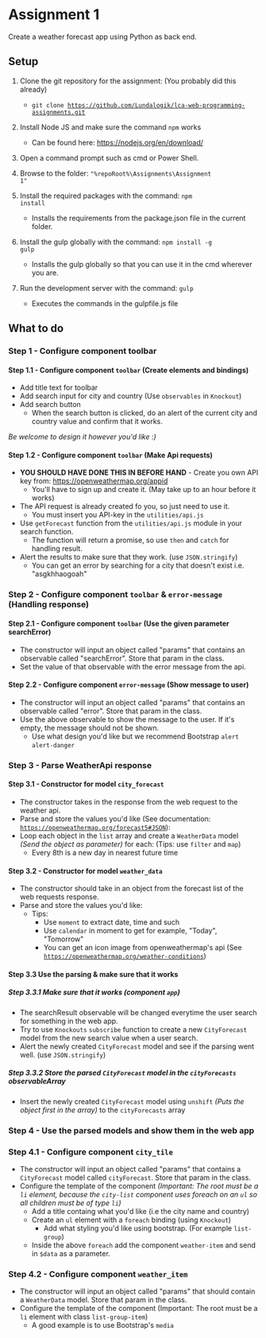 # Assignment 1
Create a weather forecast app using Python as back end.

## Setup

1. Clone the git repository for the assignment: (You probably did this already)
    * <code>git clone https://github.com/Lundalogik/lca-web-programming-assignments.git</code>
    
2. Install Node JS and make sure the command <code>npm</code> works
    * Can be found here: https://nodejs.org/en/download/
  
3. Open a command prompt such as cmd or Power Shell.

4. Browse to the folder: <code>"%repoRoot%\Assignments\Assignment 1"</code>

5. Install the required packages with the command: <code>npm install</code>
    * Installs the requirements from the package.json file in the current folder.

6. Install the gulp globally with the command: <code>npm install -g gulp</code>
    * Installs the gulp globally so that you can use it in the cmd wherever you are.

7. Run the development server with the command: <code>gulp</code>
    * Executes the commands in the gulpfile.js file

## What to do

### Step 1 - Configure component toolbar

#### Step 1.1 - Configure component <code>toolbar</code> (Create elements and bindings)
* Add title text for toolbar
* Add search input for city and country (Use <code>observables</code> in <code>Knockout</code>)
* Add search button
  * When the search button is clicked, do an alert of the current city and country value and confirm that it works.

_Be welcome to design it however you'd like :)_

#### Step 1.2 - Configure component <code>toolbar</code> (Make Api requests)
* **YOU SHOULD HAVE DONE THIS IN BEFORE HAND** - Create you own API key from: https://openweathermap.org/appid
  * You'll have to sign up and create it. (May take up to an hour before it works)
* The API request is already created fo you, so just need to use it.
   * You must insert you API-key in the <code>utilities/api.js</code>
* Use <code>getForecast</code> function from the <code>utilities/api.js</code> module in your search function.
  * The function will return a promise, so use <code>then</code> and <code>catch</code> for handling result.
* Alert the results to make sure that they work. (use <code>JSON.stringify</code>)
  * You can get an error by searching for a city that doesn't exist i.e. "asgkhhaogoah"

### Step 2 - Configure component <code>toolbar</code> & <code>error-message</code> (Handling response)
#### Step 2.1 - Configure component <code>toolbar</code> (Use the given parameter searchError)
* The constructor will input an object called "params" that contains an observable called "searchError". Store that param in the class.
* Set the value of that observable with the error message from the api.

#### Step 2.2 - Configure component <code>error-message</code> (Show message to user)
* The constructor will input an object called "params" that contains an observable called "error". Store that param in the class.
* Use the above observable to show the message to the user. If it's empty, the message should not be shown.
  * Use what design you'd like but we recommend Bootstrap <code>alert</code> <code>alert-danger</code> 

### Step 3 - Parse WeatherApi response
#### Step 3.1 - Constructor for model <code>city_forecast</code>
* The constructor takes in the response from the web request to the weather api.
* Parse and store the values you'd like (See documentation: <code>https://openweathermap.org/forecast5#JSON</code>):
* Loop each object in the <code>list</code> array and create a <code>WeatherData</code> model _(Send the object as parameter)_ for each: (Tips: use <code>filter</code> and <code>map</code>)
    * Every 8th is a new day in nearest future time

#### Step 3.2 - Constructor for model <code>weather_data</code>
* The constructor should take in an object from the forecast list of the web requests response.
* Parse and store the values you'd like:
  * Tips:
    * Use <code>moment</code> to extract date, time and such
    * Use <code>calendar</code> in moment to get for example, "Today", "Tomorrow"
    * You can get an icon image from openweathermap's api (See <code>https://openweathermap.org/weather-conditions</code>)

#### Step 3.3 Use the parsing & make sure that it works

##### Step 3.3.1 Make sure that it works (component <code>app</code>)
  * The searchResult observable will be changed everytime the user search for something in the web app.
  * Try to use <code>Knockouts</code> <code>subscribe</code> function to create a new <code>CityForecast</code> model from the new search value when a user search.
  * Alert the newly created <code>CityForecast</code> model and see if the parsing went well. (use <code>JSON.stringify</code>)

##### Step 3.3.2 Store the parsed <code>CityForecast</code> model in the <code>cityForecasts</code> observableArray
  * Insert the newly created <code>CityForecast</code> model using <code>unshift</code> _(Puts the object first in the array)_ to the <code>cityForecasts</code> array

### Step 4 - Use the parsed models and show them in the web app
### Step 4.1 - Configure component <code>city_tile</code>
* The constructor will input an object called "params" that contains a <code>CityForecast</code> model called <code>cityForecast</code>. Store that param in the class.
* Configure the template of the component _(Important: The root must be a <code>li</code> element, because the <code>city-list</code> component uses foreach on an <code>ul</code> so all children must be of type <code>li</code>)_
  * Add a title containg what you'd like (i.e the city name and country)
  * Create an <code>ul</code> element with a <code>foreach</code> binding (using <code>Knockout</code>)
    * Add what styling you'd like using bootstrap. (For example <code>list-group</code>)
  * Inside the above <code>foreach</code> add the component <code>weather-item</code> and send in <code>$data</code> as a parameter.
    
### Step 4.2 - Configure component <code>weather_item</code>
* The constructor will input an object called "params" that should contain a <code>WeatherData</code> model. Store that param in the class.
* Configure the template of the component (Important: The root must be a <code>li</code> element with class <code>list-group-item</code>)
  * A good example is to use Bootstrap's <code>media</code>
